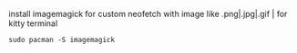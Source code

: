 install imagemagick for custom neofetch with image like .png|.jpg|.gif | for kitty terminal
```
sudo pacman -S imagemagick
```
